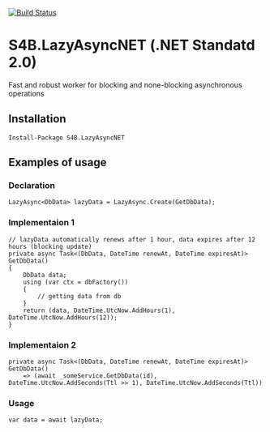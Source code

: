 [![Build Status](https://travis-ci.org/zhekaby/LazyAsync.NET.svg?branch=master)](https://travis-ci.org/zhekaby/LazyAsync.NET)
# S4B.LazyAsyncNET (.NET Standatd 2.0)
Fast and robust worker for blocking and none-blocking asynchronous operations
## Installation
```
Install-Package S4B.LazyAsyncNET
```
## Examples of usage
### Declaration
```
LazyAsync<DbData> lazyData = LazyAsync.Create(GetDbData);
```
### Implementaion 1
```
// lazyData automatically renews after 1 hour, data expires after 12 hours (blocking update)
private async Task<(DbData, DateTime renewAt, DateTime expiresAt)> GetDbData()
{
    DbData data;
    using (var ctx = dbFactory()) 
    {
        // getting data from db
    }
    return (data, DateTime.UtcNow.AddHours(1), DateTime.UtcNow.AddHours(12));
}
```
### Implementaion 2
```
private async Task<(DbData, DateTime renewAt, DateTime expiresAt)> GetDbData()
    => (await _someService.GetDbData(id), DateTime.UtcNow.AddSeconds(Ttl >> 1), DateTime.UtcNow.AddSeconds(Ttl))

```
### Usage

```
var data = await lazyData;
```

